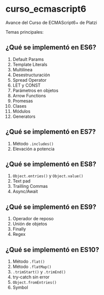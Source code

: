 # curso_ecmascript6
Avance del Curso de ECMAScript6+ de Platzi

Temas principales:

## ¿Qué se implementó en ES6?

1. Default Params
2. Template Literals
3. Multilínea
4. Desestructuración
5. Spread Operator
6. LET y CONST
7. Parámetros en objetos
8. Arrow Functions
9. Promesas
10. Clases
11. Módulos
12. Generators

## ¿Qué se implementó en ES7?

1. Método `.includes()`
2. Elevación a potencia

## ¿Qué se implementó en ES8?

1. `Object.entries()` y `Object.value()`
2. Text pad
3. Trailling Commas
4. Async/Await

## ¿Qué se implementó en ES9?

1. Operador de reposo
2. Unión de objetos
3. Finally
4. Regex

## ¿Qué se implementó en ES10?

1. Método `.flat()`
2. Método `.flatMap()`
3. `.trimStart()` y `.trimEnd()`
4. try-catch sin error
5. `Object.fromEntries()`
6. Symbol